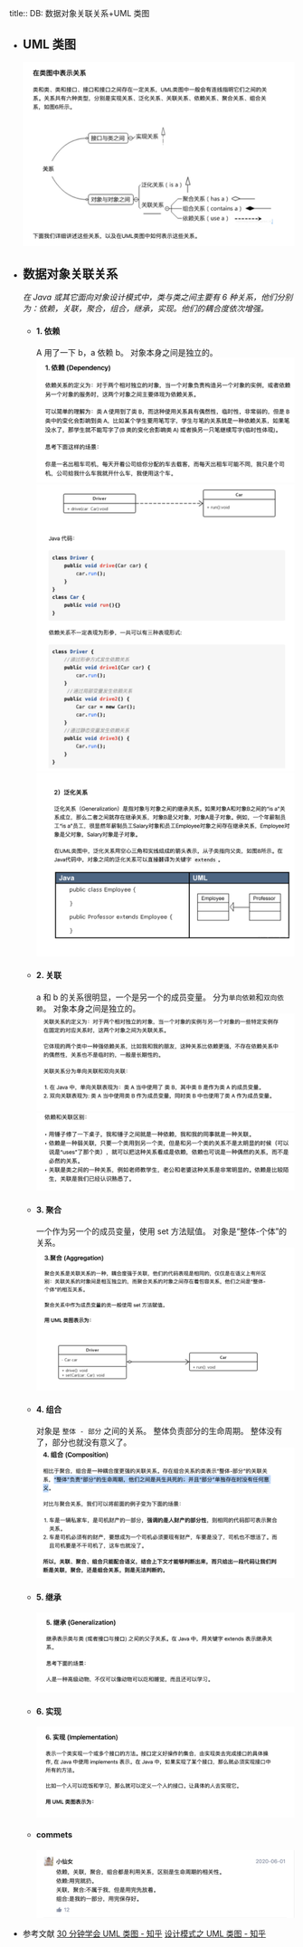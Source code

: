 title:: DB: 数据对象关联关系+UML 类图

- ## UML 类图
  ![75CF6C6B-8349-4E11-8DC2-24E9EFE4CB58.png](../assets/75CF6C6B-8349-4E11-8DC2-24E9EFE4CB58_1650793156181_0.png)
- ## 数据对象关联关系
  
  _在 Java 或其它面向对象设计模式中，类与类之间主要有 6 种关系，他们分别为：依赖，关联，聚合，组合，继承，实现。他们的耦合度依次增强。_
	- #### 1. 依赖
	  A 用了一下 b，a 依赖 b。
	  对象本身之间是独立的。
	  ![1854B03A-8BEE-47D0-A521-BCFE312C2B70.png](../assets/1854B03A-8BEE-47D0-A521-BCFE312C2B70_1650793294358_0.png)
	  ![F8F08993-97CC-4D4C-B18A-15A4DEFE31BB.png](../assets/F8F08993-97CC-4D4C-B18A-15A4DEFE31BB_1650793301033_0.png)
	  ![F71C7D8C-71B2-4F97-A531-69BFF5310F90.png](../assets/F71C7D8C-71B2-4F97-A531-69BFF5310F90_1650793307950_0.png)
	- #### 2. 关联
	  a 和 b 的关系很明显，一个是另一个的成员变量。
	  分为`单向依赖`和`双向依赖`。
	  对象本身之间是独立的。
	  ![8AAB1171-256E-409A-BF5D-37B5BAC77375.png](../assets/8AAB1171-256E-409A-BF5D-37B5BAC77375_1650793323126_0.png)
	  ![4092A22E-5CFA-4451-B6EF-1003BC435E41.png](../assets/4092A22E-5CFA-4451-B6EF-1003BC435E41_1650793331119_0.png)
	- #### 3. 聚合
	  一个作为另一个的成员变量，使用 set 方法赋值。
	  对象是“整体-个体”的关系。
	  ![CD40B0B1-25EB-4ED2-85EB-4D6C533159B3.png](../assets/CD40B0B1-25EB-4ED2-85EB-4D6C533159B3_1650793341075_0.png)
	- #### 4. 组合
	  对象是 `整体 - 部分` 之间的关系。
	  整体负责部分的生命周期。
	  整体没有了，部分也就没有意义了。
	  ![6044083C-E33A-45D6-91CC-1838FF67381E.png](../assets/6044083C-E33A-45D6-91CC-1838FF67381E_1650793352715_0.png)
	- #### 5. 继承
	  ![0C30664D-FBA2-470D-BCA7-28AA3D42E0CD.png](../assets/0C30664D-FBA2-470D-BCA7-28AA3D42E0CD_1650793360191_0.png)
	- #### 6. 实现
	  ![D1B3C5EF-8B47-4EF3-B67F-AD046825E9C3.png](../assets/D1B3C5EF-8B47-4EF3-B67F-AD046825E9C3_1650793366565_0.png)
	- #### commets
	  ![873F7AE9-4539-42F0-BB61-210FF5932422.png](../assets/873F7AE9-4539-42F0-BB61-210FF5932422_1650793374590_0.png)
- 参考文献
  [30 分钟学会 UML 类图 - 知乎](https://zhuanlan.zhihu.com/p/109655171)
  [设计模式之 UML 类图 - 知乎](https://zhuanlan.zhihu.com/p/24576502)